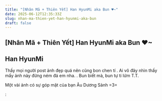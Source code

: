 ```yaml
---
title: "[Nhân Mã + Thiên Yết] Han HyunMi aka Bun ♥~"
date: 2025-06-12T12:35:33Z
slug: nhan-ma-thien-yet-han-hyunmi-aka-bun
draft: false
---
```


## [Nhân Mã + Thiên Yết] Han HyunMi aka Bun ♥~

## Han HyunMi

Thấy mọi người post ảnh đẹp quá nên cũng bon chen tí . Ai vô đây nhìn thấy mấy ảnh này đừng ném đá em nha. . Bun biết mà, bun tự ti lứm T.T.
 
Một vài ảnh có sự góp mặt của bạn Âu Dương Sảnh   =3=
 
 

 

 

 

 

 

 

 

 

 
 
: